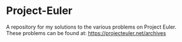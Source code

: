 # Project-Euler
A repository for my solutions to the various problems on Project Euler. These problems can be found at: https://projecteuler.net/archives
